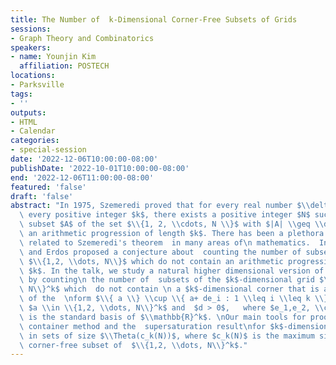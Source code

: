 ```yaml
---
title: The Number of  k-Dimensional Corner-Free Subsets of Grids
sessions:
- Graph Theory and Combinatorics
speakers:
- name: Younjin Kim
  affiliation: POSTECH
locations:
- Parksville
tags:
- ''
outputs:
- HTML
- Calendar
categories:
- special-session
date: '2022-12-06T10:00:00-08:00'
publishDate: '2022-10-01T10:00:00-08:00'
end: '2022-12-06T11:00:00-08:00'
featured: 'false'
draft: 'false'
abstract: "In 1975, Szemeredi proved that for every real number $\\delta > 0 $ and\
  \ every positive integer $k$, there exists a positive integer $N$ such that every\
  \ subset $A$ of the set $\\{1, 2, \\cdots, N \\}$ with $|A| \\geq \\delta N$ contains\
  \ an arithmetic progression of length $k$. There has been a plethora of research\
  \ related to Szemeredi's theorem  in many areas of\n mathematics.  In 1990, Cameron\
  \ and Erdos proposed a conjecture about  counting the number of subsets of the set\
  \ $\\{1,2, \\dots, N\\}$ which do not contain an arithmetic progression of length\
  \ $k$. In the talk, we study a natural higher dimensional version of this conjecture\
  \ by counting\n the number of  subsets of the $k$-dimensional grid $\\{1,2, \\dots,\
  \ N\\}^k$ which  do not contain \n a $k$-dimensional corner that is a\n set of points\
  \ of the  \nform $\\{ a \\} \\cup \\{ a+ de_i : 1 \\leq i \\leq k \\}$ for some\
  \ $a \\in \\{1,2, \\dots, N\\}^k$ and  $d > 0$,   where $e_1,e_2, \\cdots, e_k$\
  \ is the standard basis of $\\mathbb{R}^k$. \nOur main tools for proof are the hypergraph\
  \ container method and the  supersaturation result\nfor $k$-dimensional corners\
  \ in sets of size $\\Theta(c_k(N))$, where $c_k(N)$ is the maximum size of a $k$-dimensional\
  \ corner-free subset of  $\\{1,2, \\dots, N\\}^k$."
---
```

